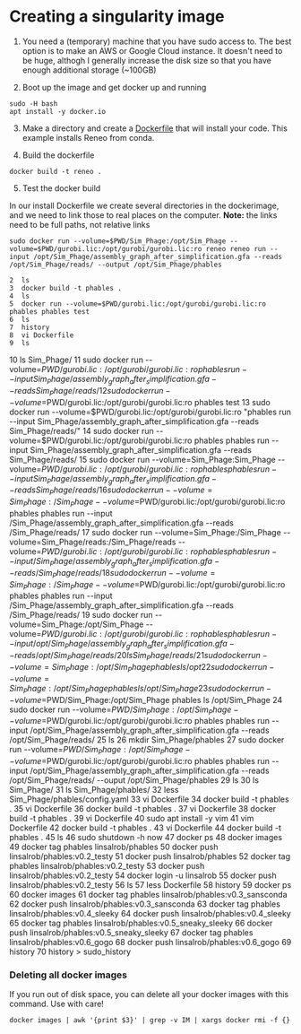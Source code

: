 # Creating a singularity image

1. You need a (temporary) machine that you have sudo access to. The best option is to make an AWS or Google Cloud instance. It doesn't need to be huge, althogh I generally increase the disk size so that you have enough additional storage (~100GB)

2. Boot up the image and get docker up and running


```
sudo -H bash
apt install -y docker.io
```

3. Make a directory and create a [Dockerfile](Dockerfile) that will install your code. This example installs Reneo from conda.

4. Build the dockerfile

```
docker build -t reneo .
```

5. Test the docker build

In our install Dockerfile we create several directories in the dockerimage, and we need to link those to real places on the computer. **Note:** the links need to be full paths, not relative links

```
sudo docker run --volume=$PWD/Sim_Phage:/opt/Sim_Phage --volume=$PWD/gurobi.lic:/opt/gurobi/gurobi.lic:ro reneo reneo run --input /opt/Sim_Phage/assembly_graph_after_simplification.gfa --reads /opt/Sim_Phage/reads/ --output /opt/Sim_Phage/phables
```




    2  ls
    3  docker build -t phables .
    4  ls
    5  docker run --volume=$PWD/gurobi.lic:/opt/gurobi/gurobi.lic:ro phables phables test
    6  ls
    7  history
    8  vi Dockerfile 
    9  ls
   10  ls Sim_Phage/
   11  sudo docker run --volume=$PWD/gurobi.lic:/opt/gurobi/gurobi.lic:ro phables run --input Sim_Phage/assembly_graph_after_simplification.gfa --reads Sim_Phage/reads/ 
   12  sudo docker run --volume=$PWD/gurobi.lic:/opt/gurobi/gurobi.lic:ro phables test
   13  sudo docker run --volume=$PWD/gurobi.lic:/opt/gurobi/gurobi.lic:ro "phables run --input Sim_Phage/assembly_graph_after_simplification.gfa --reads Sim_Phage/reads/"
   14  sudo docker run --volume=$PWD/gurobi.lic:/opt/gurobi/gurobi.lic:ro phables phables run --input Sim_Phage/assembly_graph_after_simplification.gfa --reads Sim_Phage/reads/ 
   15  sudo docker run --volume=Sim_Phage:Sim_Phage --volume=$PWD/gurobi.lic:/opt/gurobi/gurobi.lic:ro phables phables run --input Sim_Phage/assembly_graph_after_simplification.gfa --reads Sim_Phage/reads/
   16  sudo docker run --volume=Sim_Phage:/Sim_Phage --volume=$PWD/gurobi.lic:/opt/gurobi/gurobi.lic:ro phables phables run --input /Sim_Phage/assembly_graph_after_simplification.gfa --reads /Sim_Phage/reads/
   17  sudo docker run --volume=Sim_Phage:/Sim_Phage --volume=Sim_Phage/reads:/Sim_Phage/reads --volume=$PWD/gurobi.lic:/opt/gurobi/gurobi.lic:ro phables phables run --input /Sim_Phage/assembly_graph_after_simplification.gfa --reads /Sim_Phage/reads/
   18  sudo docker run --volume=Sim_Phage:/Sim_Phage --volume=$PWD/gurobi.lic:/opt/gurobi/gurobi.lic:ro phables phables run --input /Sim_Phage/assembly_graph_after_simplification.gfa --reads /Sim_Phage/reads/
   19  sudo docker run --volume=Sim_Phage:/opt/Sim_Phage --volume=$PWD/gurobi.lic:/opt/gurobi/gurobi.lic:ro phables phables run --input /opt/Sim_Phage/assembly_graph_after_simplification.gfa --reads /opt/Sim_Phage/reads/
   20  ls Sim_Phage/reads/
   21  sudo docker run --volume=Sim_Phage:/opt/Sim_Phage phables ls /opt
   22  sudo docker run --volume=Sim_Phage:/opt/Sim_Phage phables ls /opt/Sim_Phage
   23  sudo docker run --volume=$PWD/Sim_Phage:/opt/Sim_Phage phables ls /opt/Sim_Phage
   24  sudo docker run --volume=$PWD/Sim_Phage:/opt/Sim_Phage --volume=$PWD/gurobi.lic:/opt/gurobi/gurobi.lic:ro phables phables run --input /opt/Sim_Phage/assembly_graph_after_simplification.gfa --reads /opt/Sim_Phage/reads/
   25  ls
   26  mkdir Sim_Phage/phables
   27  sudo docker run --volume=$PWD/Sim_Phage:/opt/Sim_Phage --volume=$PWD/gurobi.lic:/opt/gurobi/gurobi.lic:ro phables phables run --input /opt/Sim_Phage/assembly_graph_after_simplification.gfa --reads /opt/Sim_Phage/reads/ --ouput /opt/Sim_Phage/phables
   29  ls
   30  ls Sim_Phage/
   31  ls Sim_Phage/phables/
   32  less Sim_Phage/phables/config.yaml 
   33  vi Dockerfile 
   34  docker build -t phables .
   35  vi Dockerfile 
   36  docker build -t phables .
   37  vi Dockerfile 
   38  docker build -t phables .
   39  vi Dockerfile 
   40  sudo apt install -y vim
   41  vim Dockerfile 
   42  docker build -t phables .
   43  vi Dockerfile 
   44  docker build -t phables .
   45  ls
   46  sudo shutdown -h now
   47  docker ps
   48  docker images
   49  docker tag phables linsalrob/phables
   50  docker push linsalrob/phables:v0.2_testy
   51  docker push linsalrob/phables
   52  docker tag phables linsalrob/phables:v0.2_testy
   53  docker push linsalrob/phables:v0.2_testy
   54  docker login -u linsalrob
   55  docker push linsalrob/phables:v0.2_testy
   56  ls
   57  less Dockerfile 
   58  history
   59  docker ps
   60  docker images
   61   docker tag phables linsalrob/phables:v0.3_sansconda
   62  docker push linsalrob/phables:v0.3_sansconda
   63  docker tag phables linsalrob/phables:v0.4_sleeky
   64  docker push linsalrob/phables:v0.4_sleeky
   65  docker tag phables linsalrob/phables:v0.5_sneaky_sleeky
   66  docker push linsalrob/phables:v0.5_sneaky_sleeky
   67  docker tag phables linsalrob/phables:v0.6_gogo
   68  docker push linsalrob/phables:v0.6_gogo
   69  history
   70  history > sudo_history


### Deleting all docker images

If you run out of disk space, you can delete all your docker images with this command. Use with care!

```
docker images | awk '{print $3}' | grep -v IM | xargs docker rmi -f {}
```
